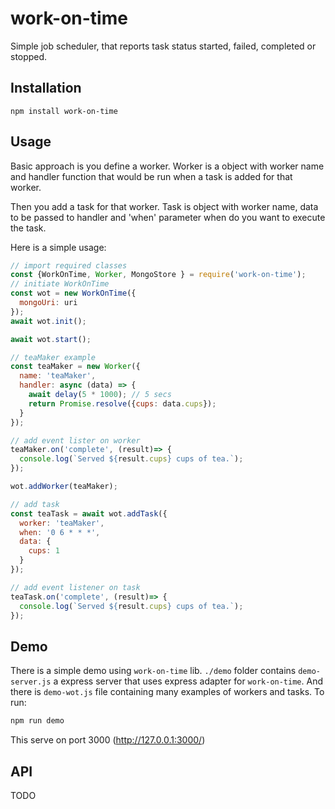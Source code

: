 # work-on-time

Simple job scheduler, that reports task status started, failed, completed or stopped.

## Installation

```
npm install work-on-time
```

## Usage

Basic approach is you define a worker. Worker is a object with worker name and handler function that would be run when a task is added for that worker.

Then you add a task for that worker. Task is object with worker name, data to be passed to handler and 'when' parameter when do you want to execute the task.

Here is a simple usage:

```js
// import required classes
const {WorkOnTime, Worker, MongoStore } = require('work-on-time');
// initiate WorkOnTime
const wot = new WorkOnTime({
  mongoUri: uri
});
await wot.init();

await wot.start();

// teaMaker example
const teaMaker = new Worker({
  name: 'teaMaker',
  handler: async (data) => {
    await delay(5 * 1000); // 5 secs
    return Promise.resolve({cups: data.cups});
  }
});

// add event lister on worker
teaMaker.on('complete', (result)=> {
  console.log(`Served ${result.cups} cups of tea.`);
});

wot.addWorker(teaMaker);

// add task
const teaTask = await wot.addTask({
  worker: 'teaMaker',
  when: '0 6 * * *',
  data: {
    cups: 1
  }
});

// add event listener on task
teaTask.on('complete', (result)=> {
  console.log(`Served ${result.cups} cups of tea.`);
});

```

## Demo

There is a simple demo using `work-on-time` lib. `./demo` folder contains `demo-server.js` a express server that uses express adapter for `work-on-time`. And there is `demo-wot.js` file containing many examples of workers and tasks. To run:

```sh
npm run demo
```

This serve on port 3000 (http://127.0.0.1:3000/)

## API
  TODO


